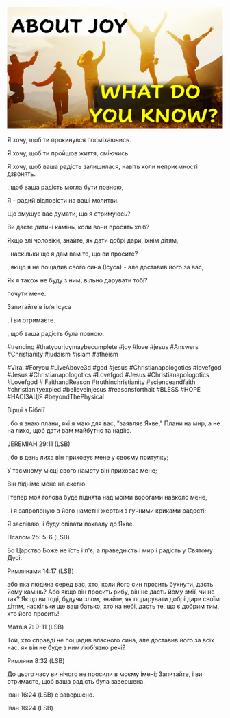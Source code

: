 ![Video cover image](../cover.jpg "cover photo")

Я хочу, щоб ти прокинувся посміхаючись.

Я хочу, щоб ти пройшов життя, сміючись.

Я хочу, щоб ваша радість залишилася, навіть коли неприємності дзвонять.

, щоб ваша радість могла бути повною,

Я - радий відповісти на ваші молитви.

Що змушує вас думати, що я стримуюсь?

Ви даєте дитині камінь, коли вони просять хліб?

Якщо злі чоловіки, знайте, як дати добрі дари, їхнім дітям,

, наскільки ще я дам вам те, що ви просите?

, якщо я не пощадив свого сина (Ісуса) - але доставив його за вас;

Як я також не буду з ним, вільно дарувати тобі?

почути мене.

Запитайте в ім’я Ісуса

, і ви отримаєте.

, щоб ваша радість була повною.

#trending #thatyourjoymaybecumplete #joy #love #jesus #Answers #Christianity #judaism #islam #atheism

#Viral #Foryou #LiveAbove3d #god #jesus #Christianapologotics #lovefgod #Jesus #Christianapologotics #Lovefgod #Jesus #Christianapologotics #Lovefgod # FaithandReason #truthinchristianity #scienceandfaith #christianityexpled #believeinjesus #reasonsforthait #BLESS #HOPE #НАСІЗАЦІЯ #beyondThePhysical

Вірші з Біблії

, бо я знаю плани, які я маю для вас, "заявляє Яхве," Плани на мир, а не на лихо, щоб дати вам майбутнє та надію.

JEREMIAH 29:11 (LSB)

, бо в день лиха він приховує мене у своєму притулку;

У таємному місці свого намету він приховає мене;

Він підніме мене на скелю.

І тепер моя голова буде піднята над моїми ворогами навколо мене,

, і я запропоную в його наметні жертви з гучними криками радості;

Я заспіваю, і буду співати похвалу до Яхве.

Псалом 25: 5-6 (LSB)

Бо Царство Боже не їсть і п'є, а праведність і мир і радість у Святому Дусі.

Римлянами 14:17 (LSB)

або яка людина серед вас, хто, коли його син просить бухнути, дасть йому камінь? Або якщо він просить рибу, він не дасть йому змії, чи не так? Якщо ви тоді, будучи злом, знайте, як подарувати добрі дари своїм дітям, наскільки ще ваш батько, хто на небі, дасть те, що є добрим тим, хто його просить!

Матвія 7: 9-11 (LSB)

Той, хто справді не пощадив власного сина, але доставив його за всіх нас, як він не буде з ним люб'язно речі?

Римляни 8:32 (LSB)

До цього часу ви нічого не просили в моєму імені; Запитайте, і ви отримаєте, щоб ваша радість була завершена.

Іван 16:24 (LSB) e завершено.

Іван 16:24 (LSB)